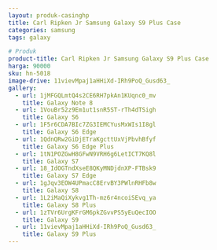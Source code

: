 ```yaml
---
layout: produk-casinghp
title: Carl Ripken Jr Samsung Galaxy S9 Plus Case
categories: samsung
tags: galaxy

# Produk
product-title: Carl Ripken Jr Samsung Galaxy S9 Plus Case
harga: 90000
sku: hn-5018
image-drive: 11vievMpaj1aHHiXd-IRh9PoQ_Gusd63_
gallery:
  - url: 1jMFGQLmtQ4s2CE6RH7pkAn1KUqnc0_mv
    title: Galaxy Note 8
  - url: 1VouBr52z9Em1ut1snR5ST-rTh4dTSigh
    title: Galaxy S6
  - url: 1F5r6CDA7BIc7ZG3IEMCYusMxWIs1I8gl
    title: Galaxy S6 Edge
  - url: 1QdnQRw2GiDjETraKgcttUxVjPbvhBfyf
    title: Galaxy S6 Edge Plus
  - url: 1tN1POZGwH8GFwN9VRH6g6LetICT7KQ8l
    title: Galaxy S7
  - url: 18_IdOGTndXseE8QKyMNDjdnXP-FTBsk9
    title: Galaxy S7 Edge
  - url: 1gJqv3EOW4UPmacC8ErvBY3PWlnRHFb8w
    title: Galaxy S8
  - url: 1L2iMaQiXykvg1Th-mz6r4ncoiSEvq_ya
    title: Galaxy S8 Plus
  - url: 1zTVr6UrgKFrGM6pkZGvvPS5yEuQecIOO
    title: Galaxy S9
  - url: 11vievMpaj1aHHiXd-IRh9PoQ_Gusd63_
    title: Galaxy S9 Plus
---
```


